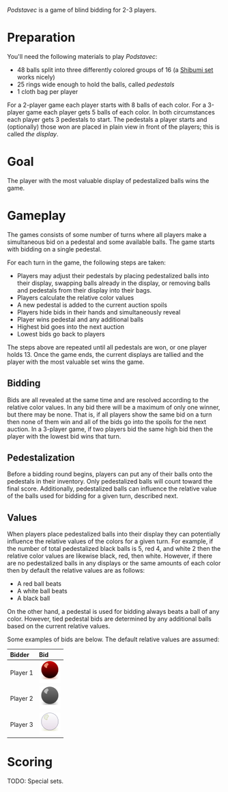 *Podstavec* is a game of blind bidding for 2-3 players.

Preparation
===========

You'll need the following materials to play *Podstavec*:

 * 48 balls split into three differently colored groups of 16 (a [Shibumi set](http://boardgamegeek.com/boardgame/135270/shibumi) works nicely)
 * 25 rings wide enough to hold the balls, called *pedestals*
 * 1 cloth bag per player
 
 For a 2-player game each player starts with 8 balls of each color.  For a 3-player game each player gets 5 balls of each color.  In both circumstances each player gets 3 pedestals to start.  The pedestals a player starts and (optionally) those won are placed in plain view in front of the players; this is called *the display*.

Goal
====

The player with the most valuable display of pedestalized balls wins the game.

Gameplay
========

The games consists of some number of turns where all players make a simultaneous bid on a pedestal and some available balls. The game starts with bidding on a single pedestal.

For each turn in the game, the following steps are taken:

 * Players may adjust their pedestals by placing pedestalized balls 
   into their display, swapping balls already in the display, or
   removing balls and pedestals from their display into their bags.
 * Players calculate the relative color values
 * A new pedestal is added to the current auction spoils
 * Players hide bids in their hands and simultaneously reveal
 * Player wins pedestal and any additional balls
 * Highest bid goes into the next auction
 * Lowest bids go back to players
 
The steps above are repeated until all pedestals are won, or one player holds 13.  Once the game ends, the current displays are tallied and the player with the most valuable set wins the game.

Bidding
-------

Bids are all revealed at the same time and are resolved according to the relative color values.  In any bid there will be a maximum of only one winner, but there may be none.  That is, if all players show the same bid on a turn then none of them win and all of the bids go into the spoils for the next auction.  In a 3-player game, if two players bid the same high bid then the player with the lowest bid wins that turn.  

Pedestalization
---------------

Before a bidding round begins, players can put any of their balls onto the pedestals in their inventory.  Only pedestalized balls will count toward the final score.  Additionally, pedestalized balls can influence the relative value of the balls used for bidding for a given turn, described next.

Values
------

When players place pedestalized balls into their display they can potentially influence the relative values of the colors for a given turn.  For example, if the number of total pedestalized black balls is 5, red 4, and white 2 then the relative color values are likewise black, red, then white.  However, if there are no pedestalized balls in any displays or the same amounts of each color then by default the relative values are as follows:

 * A red ball beats
 * A white ball beats
 * A black ball

On the other hand, a pedestal is used for bidding always beats a ball of any color.  However, tied pedestal bids are determined by any additional balls based on the current relative values.

Some examples of bids are below.  The default relative values are assumed:

 Bidder                  | Bid                    
 :-----------------------|:--------------------------
 Player 1                | ![](https://github.com/fogus/spiel/blob/master/echtzeitspiel/podstavec/graphics/red-ball.png)
 Player 2                | ![](https://github.com/fogus/spiel/blob/master/echtzeitspiel/podstavec/graphics/black-ball.png)
 Player 3                | ![](https://github.com/fogus/spiel/blob/master/echtzeitspiel/podstavec/graphics/white-ball.png) 


Scoring
=======

TODO: Special sets.
